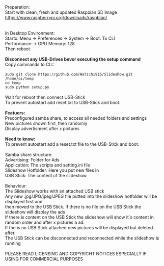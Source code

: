 Preparation:<br />
Start with clean, fresh and updated Raspbian SD Image<br />
https://www.raspberrypi.org/downloads/raspbian/<br />
<br />
<br />
In Desktop Environment:<br />
Startx: Menu -> Preferences -> System -> Boot: To CLI<br />
Performance -> GPU Memory: 128<br />
Then reboot<br />
<br />
<strong>Disconnect any USB-Drives bevor executing the setup command</strong><br />
Copy commands to CLI:<br />
<br />
`sudo git clone https://github.com/Hatschi915/Slideshow.git /home/pi/temp`<br />
`cd temp`<br />
`sudo python setup.py`<br />
<br />
Wait for reboot then connect USB-Stick<br />
To prevent autostart add reset.txt to USB-Stick and boot.<br />
<br />
<strong>Featuers:</strong><br />
Preconfigured samba share, to access all needed folders and settings<br />
New pictures shown first, then randomly<br />
Display advertisment after x pictures<br />
<br />
<strong>Need to know:</strong><br />
To prevent autostart add a reset.txt file to the USB-Stick and boot.<br />
<br />
Samba share structure:<br />
Advertising: Folder for Ads<br />
Application: The scripts and setting.ini file<br />
Slideshow Hotfolder: Here you put new files in<br />
USB Stick: The content of the slideshow<br />
<br />
Behaviour:<br />
The Slideshow works with an attached USB stick<br />
Any new .jpg/JPG/jpeg/JPEG file putted into the slideshow hotfolder will be displayed first and<br />
then moved to the USB Stick. If there is no file on the USB Stick the slideshow will display the ads<br />
If there is content on the USB Stick the slideshow will show it´s content in random order and after x pictures a ad.<br />
If the is no USB Stick attached new pictures will be displayed but deleted after.<br />
The USB Stick can be disconnected and reconnected while the slideshow is running<br />
<br />
PLEASE READ LICENSING AND COPYRIGHT NOTICES ESPECIALLY IF USING FOR COMMERCIAL PURPOSES<br />

